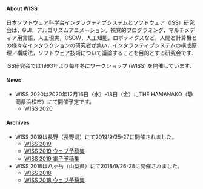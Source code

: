 #### About WISS

[日本ソフトウェア科学会](http://www.jssst.or.jp/)インタラクティブシステムとソフトウェア（ISS）研究会は，GUI，アルゴリズムアニメーション，視覚的プログラミング，マルチメディア用言語，人工現実，CSCW，人工知能，ロボティクスなど，人間と計算機との様々なインタラクションの研究者が集い，インタラクティブシステムの構成原理／構成法，ソフトウェア技術について議論することを目的とする研究会です．

ISS研究会では1993年より毎年冬にワークショップ (WISS) を開催しています．

#### News

- WISS 2020は2020年12月16日（水）-18日（金）にTHE HAMANAKO（静岡県浜松市）にて開催予定です。
  - [WISS 2020](https://www.wiss.org/WISS2020/)

#### Archives

- WISS 2019は長野（長野県）にて2019/9/25-27に開催されました。
  - [WISS 2019](https://www.wiss.org/WISS2019/)
  - [WISS 2019 ウェブ予稿集](https://www.wiss.org/WISS2019Proceedings/)
  - [WISS 2019 電子予稿集](https://www.wiss.org/WISS2019/download/proceedings.pdf)
- WISS 2018は八ヶ岳（山梨県）にて2018/9/26-28に開催されました。
  - [WISS 2018](https://www.wiss.org/WISS2018/)
  - [WISS 2018 ウェブ予稿集](https://www.wiss.org/WISS2018Proceedings/)
